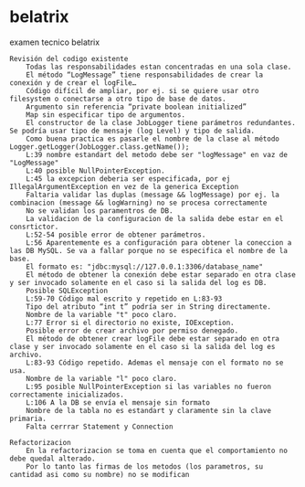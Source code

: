 # belatrix
examen tecnico belatrix

    Revisión del codigo existente
        Todas las responsabilidades estan concentradas en una sola clase.
        El método “LogMessage” tiene responsabilidades de crear la conexión y de crear el logFile…
        Código difícil de ampliar, por ej. si se quiere usar otro filesystem o conectarse a otro tipo de base de datos.
        Argumento sin referencia “private boolean initialized”
        Map sin especificar tipo de argumentos.
        El constructor de la clase JobLogger tiene parámetros redundantes. Se podría usar tipo de mensaje (log Level) y tipo de salida.
        Como buena practica es pasarle el nombre de la clase al método Logger.getLogger(JobLogger.class.getName());
        L:39 nombre estandart del metodo debe ser "logMessage" en vaz de "LogMessage"
        L:40 posible NullPointerException.
        L:45 la excepcion deberia ser especificada, por ej IllegalArgumentException en vez de la generica Exception
        Faltaria validar las duplas (message && logMessage) por ej. la combinacion (message && logWarning) no se procesa correctamente
        No se validan los paramentros de DB.
        La validacion de la configuracion de la salida debe estar en el consrtictor.
        L:52-54 posible error de obtener parámetros.
        L:56 Aparentemente es a configuración para obtener la coneccion a las DB MySQL. Se va a fallar porque no se especifica el nombre de la base. 
        El formato es: "jdbc:mysql://127.0.0.1:3306/database_name"
        El método de obtener la conexión debe estar separado en otra clase y ser invocado solamente en el caso si la salida del log es DB.
        Posible SQLException
        L:59-70 Código mal escrito y repetido en L:83-93
        Tipo del atributo “int t” podría ser in String directamente.
        Nombre de la variable "t" poco claro.
        L:77 Error si el directorio no existe, IOException.
        Posible error de crear archivo por permiso denegado.
        El método de obtener crear logFile debe estar separado en otra clase y ser invocado solamente en el caso si la salida del log es archivo.
        L:83-93 Código repetido. Ademas el mensaje con el formato no se usa. 
        Nombre de la variable "l" poco claro.
        L:95 posible NullPointerException si las variables no fueron correctamente inicializados.
        L:106 A la DB se envía el mensaje sin formato
        Nombre de la tabla no es estandart y claramente sin la clave primaria.
        Falta cerrrar Statement y Connection

	Refactorizacion
		En la refactorizacion se toma en cuenta que el comportamiento no debe quedal alterado.
		Por lo tanto las firmas de los metodos (los parametros, su cantidad asi como su nombre) no se modifican